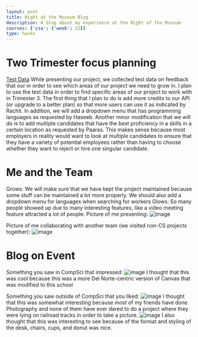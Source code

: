 ```yaml
---
layout: post
title: Night at the Museum Blog
description: A blog about my experience at the Night of the Museum
courses: {'csa': {'week': 23}}
type: hacks
---
```

# Two Trimester focus planning
[Test Data](https://docs.google.com/spreadsheets/d/17oJPhZWBdmWVEiNuKoodF60HHuUdLDJ0Sk7lBb8-JPM/edit?usp=sharing)
While presenting our project, we collected test data on feedback that our in order to see which areas of our project we need to grow in.
I plan to use the test data in order to find specific areas of our project to work with in Trimester 3.
The first thing that I plan to do is add more credits to our API (or upgrade to a better plan) so that more users can use it as indicated by Rachit.
In addition, we will add a dropdown menu that has programming languages as requested by Haseeb.
Another minor modification that we will do is to add multiple candidates that have the best proficiency in a skills in a certain location as requested by Paaras.
This makes sense because most employers in reality would want to look at multiple candidates to ensure that they have a variety of potential employees rather than having to choose whether they want to reject or hire one singular candidate.

# Me and the Team
Grows: We will make sure that we have kept the project maintained because some stuff can be maintained a lot more properly. We should also add a dropdown menu for languages when searching for workers
Glows: So many people showed up due to many interesting features, like a video meeting feature attracted a lot of people.
Picture of me presenting:
![image](https://github.com/raunak2007/csa-pages/assets/41299387/a9f59ad8-3c9f-422e-8b6b-fe1134312ce8)

Picture of me collaborating with another team (we visited non-CS projects together):
![image](https://github.com/raunak2007/csa-pages/assets/41299387/94bb0514-68b1-4af0-b1a3-ead892f87c3a)

# Blog on Event
Something you saw in CompSci that impressed:
![image](https://github.com/raunak2007/csa-pages/assets/41299387/1acedef5-2c4d-44af-996f-81604e24ecb1)
I thought that this was cool because this was a more Del Norte-centric version of Canvas that was modified to this school

Something you saw outside of CompSci that you liked:
![image](https://github.com/raunak2007/csa-pages/assets/41299387/5a8ad3f4-c1eb-4ca6-8843-ce9383f36683)
I thought that this was somewhat interesting because most of my friends have done Photography and none of them have ever dared to do a project where they were lying on railroad tracks in order to take a picture.
![image](https://github.com/raunak2007/csa-pages/assets/41299387/824be674-7f42-43cc-9b64-3585e8f4a24f)
I also thought that this was interesting to see because of the format and styling of the desk, chairs, cups, and donut was nice.
